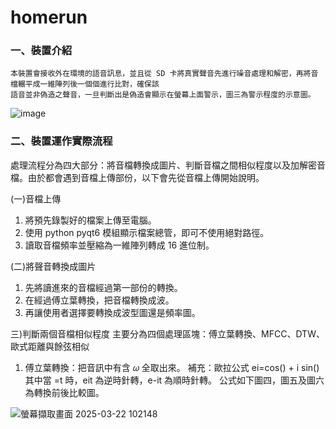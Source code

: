 # homerun
### 一、裝置介紹
    本裝置會接收外在環境的語音訊息，並且從 SD 卡將真實聲音先進行噪音處理和解密，再將音檔輾平成一維陣列後一個個進行比對，確保該
    語音並非偽造之聲音，一旦判斷出是偽造會顯示在螢幕上面警示，圖三為警示程度的示意圖。
![image](https://github.com/user-attachments/assets/262d6ddb-0420-40ae-95c9-73eddc25b67a)
### 二、裝置運作實際流程
處理流程分為四大部分：將音檔轉換成圖片、判斷音檔之間相似程度以及加解密音檔。由於都會遇到音檔上傳部份，以下會先從音檔上傳開始說明。

(一)音檔上傳
1. 將預先錄製好的檔案上傳至電腦。
2. 使用 python pyqt6 模組顯示檔案總管，即可不使用絕對路徑。
3. 讀取音檔頻率並壓縮為一維陣列轉成 16 進位制。

(二)將聲音轉換成圖片
1. 先將讀進來的音檔經過第一部份的轉換。
2. 在經過傅立葉轉換，把音檔轉換成波。
3. 再讓使用者選擇要轉換成波型圖還是頻率圖。

三)判斷兩個音檔相似程度
主要分為四個處理區塊：傅立葉轉換、MFCC、DTW、歐式距離與餘弦相似
1. 傅立葉轉換：把音訊中有含 𝜔 全取出來。
   補充：歐拉公式 ei=cos() + i sin()
   其中當 =t 時，eit 為逆時針轉，e-it 為順時針轉。
   公式如下圖四，圖五及圖六為轉換前後比較圖。

![螢幕擷取畫面 2025-03-22 102148](https://github.com/user-attachments/assets/c8acce1e-ec80-436a-acfb-951adf675b6a)

